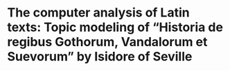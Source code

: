 # The computer analysis of Latin texts: Topic modeling of “Historia de regibus Gothorum, Vandalorum et Suevorum” by Isidore of Seville
